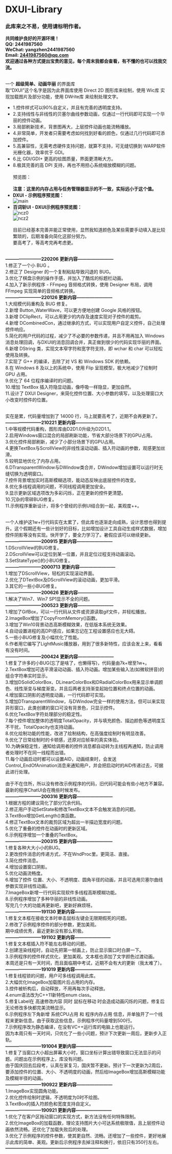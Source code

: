 # DXUI-Library
### 此库来之不易，使用请标明作者。
**共同维护良好的开源环境！**<br>
**QQ: 2441987560<br>
WeChat: yangzhen2441987560<br>
Email: 2441987560@qq.com**<br>
**欢迎通过各种方式提出宝贵的意见，每个周末我都会查看，有不懂的也可以找我交流。**<br><br>

一个 **超级简单、动画华丽** 的界面库<br>
取“DXUI”这个名字是因为此界面库使用 Direct 2D 图形库来绘制，使用 Wic库 实现加载图片及部分功能，使用 DWrite库 来绘制处理文字。<br>
* 1.控件样式可以90%自定义，并且有完善的透明度支持。<br>
* 2.支持线性与非线性的贝塞尔曲线参数动画，仅通过一行代码即可实现一个华丽的控件动画。<br>
* 3.局部刷新技术，背景图再大，上层控件动画也能流畅播放。<br>
* 4.非常简单，开发者只需要考虑如何找到好看的颜色，仅通过几行代码即可添加控件。<br>
* 5.高兼容性，无需考虑硬件支持问题，就算不支持，可无缝切换到 WARP软件光栅化器，效率优于 GDI。<br>
* 6.比 GDI/GDI+ 更高的绘图质量，界面更清晰大方。<br>
* 8.极其完善的高 DPI 支持，再也不用担心系统缩放模糊的问题。<br><br>
预览图：<br><br>
**注意：这里的内存占用与任务管理器显示的不一致，实际远小于这个值。**<br>
* **DXUI - 示例程序预览图：**<br>
![main](https://github.com/IDXGI/DXUI-Library/blob/master/preview%20pictures/main.jpg)<br>
* **百词斩UI - DXUI示例程序预览图：**<br>
![ncz0](https://github.com/IDXGI/DXUI-Library/blob/master/preview%20pictures/ncz0.jpg)<br>
![ncz2](https://github.com/IDXGI/DXUI-Library/blob/master/preview%20pictures/ncz2.jpg)<br><br>
目前已经基本完善并能正常使用，显然我知道颜色及某些需要手动填入是比较繁琐的，后期准备向简化这部分努力。<br>
要高考了，等高考完再考虑更。<br><br>


**————————220206 更新内容————————**<br>
1.修正了一个小 BUG 。<br>
2.修正了 Designer 的一个复制粘贴导致闪退的 BUG。<br>
3.优化了棋盘示例的操作手感，并加入了酷炫的标题栏动画。<br>
4.加入了新示例程序 - FFmpeg 音频格式转换，使用 Designer 布局，调用 FFmpeg 实现简单的音频格式转换。<br>
**————————220126 更新内容————————**<br>
1.大规模代码重构及 BUG 修复。<br>
2.新增 Button_WaterWave，可以更方便地创建 Google 风格的按钮。<br>
3.新增 DClipRect，可以占用更少的内存及速度实现对子控件的裁剪。<br>
4.新增 DCombinedCon，通过继承的方式，可以实现用户自定义控件，自己处理控件响应。<br>
5.简化的用户代码的过程，减少了不必要的参数传递，并且不用再加入 Windows 消息处理回调，与DXUI的消息回调合并，真正做到很少的代码实现华丽的界面。<br>
6.新增 DString 类，实现文本窄字符和宽字符支持，即 wchar 和 char 可以轻松使用及转换。<br>
7.实现了 G++ 的编译，去除了对 VS 和 Windows SDK 的依赖。<br>
8.在 Windows 8 及以上的系统中，使用 Flip 呈现模型，极大地减少了绘制时 GPU 占用。<br>
9.优化了 64 位程序编译时的问题。<br>
10.增加 TextBox 插入符隐显动画，像呼吸一样隐显，更加自然。<br>
11.设计了 DXUI Designer，来简化控件位置、大小参数的填写，以及处理窗口大小改变时控件的位置。<br><br>

实在是累，代码量增加到了 14000 行，马上就要高考了，近期不会再更新了。<br>
**————————210221 更新内容————————**<br>
1.中等规模代码重构，图形库由D2D1.0升级为D2D1.1。<br>
2.启用Windows窗口混合的局部刷新功能，节省大部分场景下的GPU占用。<br>
3.优化控件局部刷新，减少了小部分场景下的GPU占用。<br>
4.更换TextBox与ScrollView的非线性滚动动画、插入符动画的参数，观感更加丝滑。<br>
5.较明显地优化了内存占用。<br>
6.DTransparentWindow与DWindow类合并，DWindow增加设置可以运行时无缝切换为透明窗口。<br>
7.控件背景增加实时高斯模糊选项，能动态反映出底层控件的改变。<br>
8.优化多线程调用的问题，不同线程调用更加安全。<br>
9.显示更新区域选项改为多彩闪烁，正在更新的控件更清楚。<br>
10.冗杂的零碎BUG修复。<br>
11.示例程序重新设计，将多个曾经的示例UI结合到一起，美观度++。<br><br>

一个人维护这1w+行代码实在太累了，但此库也逐渐走向成熟，设计思想也得到提升。这个假期还有一些计划好的目标，比如增加设计工具自动生成样式数据，增加控件阴影等没有实现。快开学了，要全力学习了。暑假应该可以继续更新。<br>
**————————200915 更新内容————————**<br>
1.DScrollView的BUG修复。<br>
2.DScrollView可以定位到某一位置，并且定位过程支持动画滚动。<br>
3.SetStateType()的小BUG修复。<br>
**————————2000713 更新内容————————**<br>
1.增加了DScrollView，轻松的实现滚动界面。<br>
2.优化了DTextBox及DScrollView的滚动动画，更加平滑。<br>
3.其它的一些小BUG修复。<br>
**————————200626 更新内容————————**<br>
1.解决了Win7、Win7 SP1显示不全的问题。<br>
**————————200523 更新内容————————**<br>
1.增加了GifBox，可以一行代码从文件或资源读取gif文件，并轻松播放。<br>
2.ImageBox增加了CopyFromMemory()函数。<br>
3.增加了Win10背景动态高斯模糊效果，在低版本系统无效果。<br>
4.自动设置进程的高DPI感应，如果忘记在工程设置感应也无大碍。<br>
5.一些小BUG修复及小幅优化了性能。<br>
6.作者用它编写了LightMusic播放器，用到了很多新特性，应该会发上来，看看有没有时间。<br>
**————————200424 更新内容————————**<br>
1.修复了许多的小BUG(忘了是啥了，也懒得写)，代码量由7k+增至1w+。<br>
2.TextBox增加可选平滑滚动动画、插入符动画。增加某些输入法(如微软拼音)的组合字符串实时显示。<br>
3.增加DSolidColorBox、DLinearColorBox和DRadialColorBox用来显示单调颜色、线性渐变与梯度渐变。并且后两者支持渐变起始位置和终点位置的动画。<br>
4.增加窗口阴影的透明度动画，一行代码即可实现。<br>
5.增加DTransparentWindow，与DWindow完全一样的使用方法，但可以来实现异形窗口，此类创建的窗口可没有背景色，只显示控件。<br>
6.优化TextBox字符处理部分的稳定性。<br>
7.每个控件增加整体的透明度TotalOpacity，并与填充颜色、描边颜色等透明度互不干扰，TotalOpacity也支持动画。<br>
8.优化绘制功能的性能，改进了绘制结构，在高强度绘制时有明显改善。<br>
9.优化了日常绘制时的卡顿感，还原对应帧率的真实体验。<br>
10.为确保稳定性，通知给调用者的控件消息都自动转为主线程再通知，防止调用者处理时不在同一线程而出错。<br>
11.每个动画启动时都可以设置AID，动画结束时，会发送Control_EndOfAnimation消息来通知用户，并会把启动时的AID传递过去，可据此进行处理。<br>
<br>
由于不在住所，所以没有修改示例程序的代码，旧代码可能会有些小地方不兼容。最新的程序ChatUI会在晚些时候发布。<br>
**————————200316 更新内容————————**<br>
1.根据方程的建议简化了部分冗余代码。<br>
2.修正用户手动SetState和修改TextBox文本不会触发消息的问题。<br>
3.TextBox增加GetLength()类函数。<br>
4.修正TextBox文本的裁剪区域为超出一半描边宽度的问题。<br>
5.优化了重叠的控件在动画时的更新区域。<br>
6.示例程序增加一个重叠的TextBox。<br>
**————————200315 更新内容————————**<br>
1.修复各种大大小小的BUG。<br>
2.更改控件消息的传递方式，不在WndProc里。更简洁、直接。<br>
3.简化控件消息。<br>
4.增加设置窗口阴影。<br>
5.优化动画流畅度。<br>
6.增加了控件 位置、大小、不透明度、圆角半径的动画，并且可选用贝塞尔曲线参数实现非线性动画。<br>
7.ImageBox新增一行代码实现软件多线程高斯模糊功能。<br>
8.示例程序增加了多种华丽的非线性动画。<br>
写完几个大的功能再更新吧，更新好麻烦呀。<br>
**————————191130 更新内容————————**<br>
1.修复文本框在接收文本时单击鼠标左键会无限期假死的问题。<br>
2.修改了示例程序控件的部分参数，更加美观。<br>
期中成绩优秀，最近更新没有那么积极。<br>
**————————191102 更新内容————————**<br>
1.修复文本框插入符不能左右移动的问题。<br>
2.创建渲染线程时，自动先把第一帧画上，防止显示窗口时白屏一下。<br>
3.示例程序的控件样式优化，更加美观。文本框也添加了文字颜色过渡动画。<br>
本周还是只有一天时间，而且面临期中考试，近期不会有大的更新（我太难了）。<br>
**————————191019 更新内容————————**<br>
1.修复线程锁的问题，用户可多线程调用此库。<br>
2.大幅优化ImageBox加载图片后占用的内存。<br>
3.控件被析构后，自动释放，不用再每次手动释放。<br>
4.enum语法改为C++11新特性enum class。<br>
5.修复Label在 高速修改内容 同时 鼠标在移动 时会造成动画闪烁的问题，修复后无论修改多快都完美流畅显示。<br>
6.示例程序左下角新增 系统CPU占用 和 程序内存占用 信息，并单独开了一个线程来更新信息。由于获取这些信息，示例程序代码量增到500行。<br>
7.示例程序改为静态编译，在没有VC++运行库的电脑上也能运行。<br>
因为本周只有一天时间，只优化了一些小问题，预计下次更新一周后，更新步入正轨。<br>
**————————191004 更新内容————————**<br>
1.修复了当窗口大小超出屏幕大小时，窗口坐标计算出错导致窗口无法显示的问题。问题出在示例程序上，库没有问题。<br>
由于国庆回去后段考，认真在家复习，国庆暂不更新。预计下一次更新为2周后，要添加控件的位置、大小、不透明度的动画，然后给ImageBox增加高斯模糊功能及模糊半径的动画。<br>
**————————190922 更新内容————————**<br>
1.ImageBox实现圆角功能。<br>
2.优化控件绘制时逻辑，不透明度为0时不绘图。<br>
3.TextBox的插入符颜色和宽度支持自定义。<br>
**————————190921 更新内容————————**<br>
1.优化了在客户区拖动窗口的实现方式，新方法没有任何特殊限制。<br>
2.优化ImageBox的加载函数，理论支持图片大小可达系统极限值，且上层控件动画依然流畅。还优化了加载失败后的处理。<br>
3.优化了示例程序的控件参数，使其更自然、流畅。还增加了一些控件，更好地展示此库的简单、美观。更新后示例程序去掉注释和换行，依旧只有350行左右。<br>
**———————————————————————**<br>
